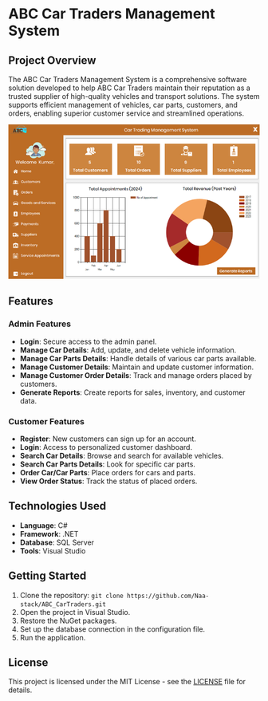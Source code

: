 # ABC Car Traders Management System

## Project Overview

The ABC Car Traders Management System is a comprehensive software solution developed to help ABC Car Traders maintain their reputation as a trusted supplier of high-quality vehicles and transport solutions. The system supports efficient management of vehicles, car parts, customers, and orders, enabling superior customer service and streamlined operations.

<p align="center">
  <img src="dashboard.png" alt="System Overview">
</p>

## Features

### Admin Features
- **Login**: Secure access to the admin panel.
- **Manage Car Details**: Add, update, and delete vehicle information.
- **Manage Car Parts Details**: Handle details of various car parts available.
- **Manage Customer Details**: Maintain and update customer information.
- **Manage Customer Order Details**: Track and manage orders placed by customers.
- **Generate Reports**: Create reports for sales, inventory, and customer data.

### Customer Features
- **Register**: New customers can sign up for an account.
- **Login**: Access to personalized customer dashboard.
- **Search Car Details**: Browse and search for available vehicles.
- **Search Car Parts Details**: Look for specific car parts.
- **Order Car/Car Parts**: Place orders for cars and parts.
- **View Order Status**: Track the status of placed orders.

## Technologies Used
- **Language**: C#
- **Framework**: .NET
- **Database**: SQL Server
- **Tools**: Visual Studio

## Getting Started
1. Clone the repository: `git clone https://github.com/Naa-stack/ABC_CarTraders.git`
2. Open the project in Visual Studio.
3. Restore the NuGet packages.
4. Set up the database connection in the configuration file.
5. Run the application.

## License
This project is licensed under the MIT License - see the [LICENSE](LICENSE) file for details.
